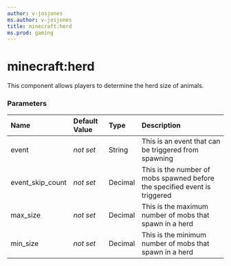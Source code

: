 ```yaml
---
author: v-josjones
ms.author: v-josjones
title: minecraft:herd
ms.prod: gaming
---
```


# minecraft:herd

This component allows players to determine the herd size of animals.

### Parameters

|Name |Default Value |Type |Description |
|:-----------|:----------|:-----------|:-----------|
|event|*not set* |String |This is an event that can be triggered from spawning |
|event_skip_count|*not set* |Decimal |This is the number of mobs spawned before the specified event is triggered |
|max_size|*not set* |Decimal|This is the maximum number of mobs that spawn in a herd |
|min_size|*not set* |Decimal | This is the minimum number of mobs that spawn in a herd |
